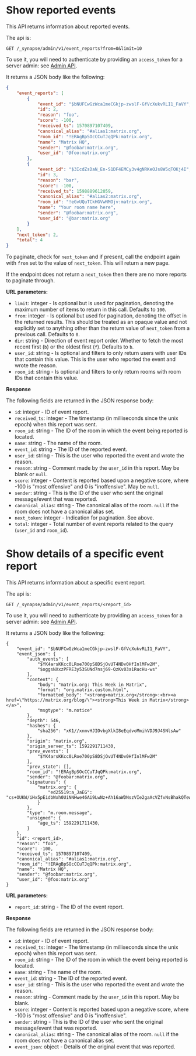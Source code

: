 # Show reported events

This API returns information about reported events.

The api is:
```
GET /_synapse/admin/v1/event_reports?from=0&limit=10
```
To use it, you will need to authenticate by providing an `access_token` for a
server admin: see [Admin API](../../usage/administration/admin_api).

It returns a JSON body like the following:

```json
{
    "event_reports": [
        {
            "event_id": "$bNUFCwGzWca1meCGkjp-zwslF-GfVcXukvRLI1_FaVY",
            "id": 2,
            "reason": "foo",
            "score": -100,
            "received_ts": 1570897107409,
            "canonical_alias": "#alias1:matrix.org",
            "room_id": "!ERAgBpSOcCCuTJqQPk:matrix.org",
            "name": "Matrix HQ",
            "sender": "@foobar:matrix.org",
            "user_id": "@foo:matrix.org"
        },
        {
            "event_id": "$3IcdZsDaN_En-S1DF4EMCy3v4gNRKeOJs8W5qTOKj4I",
            "id": 3,
            "reason": "bar",
            "score": -100,
            "received_ts": 1598889612059,
            "canonical_alias": "#alias2:matrix.org",
            "room_id": "!eGvUQuTCkHGVwNMOjv:matrix.org",
            "name": "Your room name here",
            "sender": "@foobar:matrix.org",
            "user_id": "@bar:matrix.org"
        }
    ],
    "next_token": 2,
    "total": 4
}
```

To paginate, check for `next_token` and if present, call the endpoint again with `from`
set to the value of `next_token`. This will return a new page.

If the endpoint does not return a `next_token` then there are no more reports to
paginate through.

**URL parameters:**

* `limit`: integer - Is optional but is used for pagination, denoting the maximum number
  of items to return in this call. Defaults to `100`.
* `from`: integer - Is optional but used for pagination, denoting the offset in the
  returned results. This should be treated as an opaque value and not explicitly set to
  anything other than the return value of `next_token` from a previous call. Defaults to `0`.
* `dir`: string - Direction of event report order. Whether to fetch the most recent
  first (`b`) or the oldest first (`f`). Defaults to `b`.
* `user_id`: string - Is optional and filters to only return users with user IDs that
  contain this value. This is the user who reported the event and wrote the reason.
* `room_id`: string - Is optional and filters to only return rooms with room IDs that
  contain this value.

**Response**

The following fields are returned in the JSON response body:

* `id`: integer - ID of event report.
* `received_ts`: integer - The timestamp (in milliseconds since the unix epoch) when this
  report was sent.
* `room_id`: string - The ID of the room in which the event being reported is located.
* `name`: string - The name of the room.
* `event_id`: string - The ID of the reported event.
* `user_id`: string - This is the user who reported the event and wrote the reason.
* `reason`: string - Comment made by the `user_id` in this report. May be blank or `null`.
* `score`: integer - Content is reported based upon a negative score, where -100 is
  "most offensive" and 0 is "inoffensive". May be `null`.
* `sender`: string - This is the ID of the user who sent the original message/event that
  was reported.
* `canonical_alias`: string - The canonical alias of the room. `null` if the room does not
  have a canonical alias set.
* `next_token`: integer - Indication for pagination. See above.
* `total`: integer - Total number of event reports related to the query
  (`user_id` and `room_id`).

# Show details of a specific event report

This API returns information about a specific event report.

The api is:
```
GET /_synapse/admin/v1/event_reports/<report_id>
```
To use it, you will need to authenticate by providing an `access_token` for a
server admin: see [Admin API](../../usage/administration/admin_api).

It returns a JSON body like the following:

```jsonc
{
    "event_id": "$bNUFCwGzWca1meCGkjp-zwslF-GfVcXukvRLI1_FaVY",
    "event_json": {
        "auth_events": [
            "$YK4arsKKcc0LRoe700pS8DSjOvUT4NDv0HfInlMFw2M",
            "$oggsNXxzPFRE3y53SUNd7nsj69-QzKv03a1RucHu-ws"
        ],
        "content": {
            "body": "matrix.org: This Week in Matrix",
            "format": "org.matrix.custom.html",
            "formatted_body": "<strong>matrix.org</strong>:<br><a href=\"https://matrix.org/blog/\"><strong>This Week in Matrix</strong></a>",
            "msgtype": "m.notice"
        },
        "depth": 546,
        "hashes": {
            "sha256": "xK1//xnmvHJIOvbgXlkI8eEqdvoMmihVDJ9J4SNlsAw"
        },
        "origin": "matrix.org",
        "origin_server_ts": 1592291711430,
        "prev_events": [
            "$YK4arsKKcc0LRoe700pS8DSjOvUT4NDv0HfInlMFw2M"
        ],
        "prev_state": [],
        "room_id": "!ERAgBpSOcCCuTJqQPk:matrix.org",
        "sender": "@foobar:matrix.org",
        "signatures": {
            "matrix.org": {
                "ed25519:a_JaEG": "cs+OUKW/iHx5pEidbWxh0UiNNHwe46Ai9LwNz+Ah16aWDNszVIe2gaAcVZfvNsBhakQTew51tlKmL2kspXk/Dg"
            }
        },
        "type": "m.room.message",
        "unsigned": {
            "age_ts": 1592291711430,
        }
    },
    "id": <report_id>,
    "reason": "foo",
    "score": -100,
    "received_ts": 1570897107409,
    "canonical_alias": "#alias1:matrix.org",
    "room_id": "!ERAgBpSOcCCuTJqQPk:matrix.org",
    "name": "Matrix HQ",
    "sender": "@foobar:matrix.org",
    "user_id": "@foo:matrix.org"
}
```

**URL parameters:**

* `report_id`: string - The ID of the event report.

**Response**

The following fields are returned in the JSON response body:

* `id`: integer - ID of event report.
* `received_ts`: integer - The timestamp (in milliseconds since the unix epoch) when this
  report was sent.
* `room_id`: string - The ID of the room in which the event being reported is located.
* `name`: string - The name of the room.
* `event_id`: string - The ID of the reported event.
* `user_id`: string - This is the user who reported the event and wrote the reason.
* `reason`: string - Comment made by the `user_id` in this report. May be blank.
* `score`: integer - Content is reported based upon a negative score, where -100 is
  "most offensive" and 0 is "inoffensive".
* `sender`: string - This is the ID of the user who sent the original message/event that
  was reported.
* `canonical_alias`: string - The canonical alias of the room. `null` if the room does not
  have a canonical alias set.
* `event_json`: object - Details of the original event that was reported.
